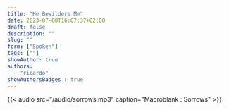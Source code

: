```yaml
---
title: "He Bewilders Me"
date: 2023-07-08T16:07:37+02:00
draft: false
description: ""
slug: ""
form: ["Spoken"]
tags: [""]
showAuthor: true
authors:
  - "ricardo"
showAuthorsBadges : true
---
```


{{< audio src="/audio/sorrows.mp3" caption="Macroblank : Sorrows" >}}
